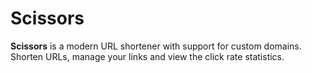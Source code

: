 # Scissors

**Scissors** is a modern URL shortener with support for custom domains. Shorten URLs, manage your links and view the click rate statistics.
